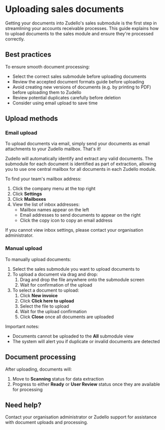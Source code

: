 # Uploading sales documents

 Getting your documents into Zudello's sales submodule is the first step in streamlining your  accounts receivable processes. This guide explains how to upload documents to the sales module and ensure they're processed correctly.

## Best practices

To ensure smooth document processing:

- Select the correct sales submodule before uploading documents
- Review the accepted document formats guide before uploading
- Avoid creating new versions of documents (e.g. by printing to PDF) before uploading them to Zudello
- Review potential duplicates carefully before deletion
- Consider using email upload to save time

## Upload methods

### Email upload

To upload documents via email, simply send your documents as email attachments to your Zudello mailbox. That's it!

Zudello will automatically identify and extract any valid documents. The submodule for each document is identified as part of extraction, allowing you to use one central mailbox for all documents in each Zudello module.  

To find your team's mailbox address:

1. Click the company menu at the top right
2. Click **Settings**
3. Click **Mailboxes**
4. View the list of inbox addresses:
	- Mailbox names appear on the left
	- Email addresses to send documents to appear on the right
	- Click the copy icon to copy an email address

If you cannot view inbox settings, please contact your organisation administrator. 

### Manual upload

To manually upload documents:

1. Select the sales submodule you want to upload documents to
2. To upload a document via drag and drop:
	1. Drag and drop the file anywhere onto the submodule screen
	2. Wait for confirmation of the upload
3. To select a document to upload:
	1. Click **New invoice**
	2. Click **Click here to upload**
	3. Select the file to upload
	4. Wait for the upload confirmation
	5. Click **Close** once all documents are uploaded

Important notes:
- Documents cannot be uploaded to the **All** submodule view
- The system will alert you if duplicate or invalid documents are detected

## Document processing

After uploading, documents will:

1. Move to **Scanning** status for data extraction
2. Progress to either **Ready** or **User Review** status once they are available for processing

## Need help?

Contact your organisation administrator or Zudello support for assistance with document uploads and processing.